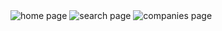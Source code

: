 <img src="https://i.imgur.com/0Aw0wd8.png" alt="home page">
<img src="https://i.imgur.com/oPmOhTh.jpeg" alt="search page">
<img src="https://i.imgur.com/DbSvBWq.jpeg" alt="companies page">